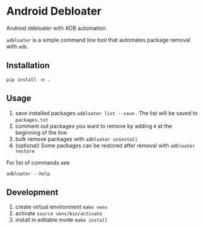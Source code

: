 
# Android Debloater



Android debloater with ADB automation

`adbloater` is a simple command line tool that automates package removal with `adb`.


## Installation

`pip install -e .`



## Usage

1. save installed packages `adbloater list --save` . The list will be saved to `packages.txt`
2. comment out packages you want to remove by adding `#` at the beginning of the line
3. bulk remove packages with `adbloater uninstall`
4. (optional) Some packages can be restored after removal with `adbloater restore`


For list of commands see

`adbloater --help`


## Development

1. create virtual environment `make venv`
2. activate `source venv/bin/activate`
3. install in editable mode `make install`